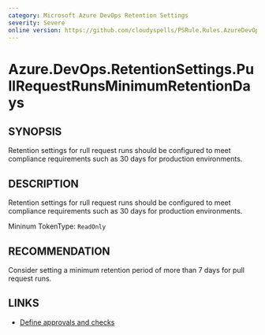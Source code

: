 ```yaml
---
category: Microsoft Azure DevOps Retention Settings
severity: Severe
online version: https://github.com/cloudyspells/PSRule.Rules.AzureDevOps/blob/main/src/PSRule.Rules.AzureDevOps/en/Azure.DevOps.RetentionSettings.PullRequestRunsMinimumRetentionDays.md
---
```


# Azure.DevOps.RetentionSettings.PullRequestRunsMinimumRetentionDays

## SYNOPSIS

Retention settings for rull request runs should be configured to meet compliance
requirements such as 30 days for production environments.

## DESCRIPTION

Retention settings for rull request runs should be configured to meet compliance
requirements such as 30 days for production environments. 


Mininum TokenType: `ReadOnly`

## RECOMMENDATION

Consider setting a minimum retention period of more than 7 days for pull request runs.

## LINKS

- [Define approvals and checks](https://learn.microsoft.com/en-us/azure/devops/pipelines/process/approvals?view=azure-devops&tabs=check-pass)

